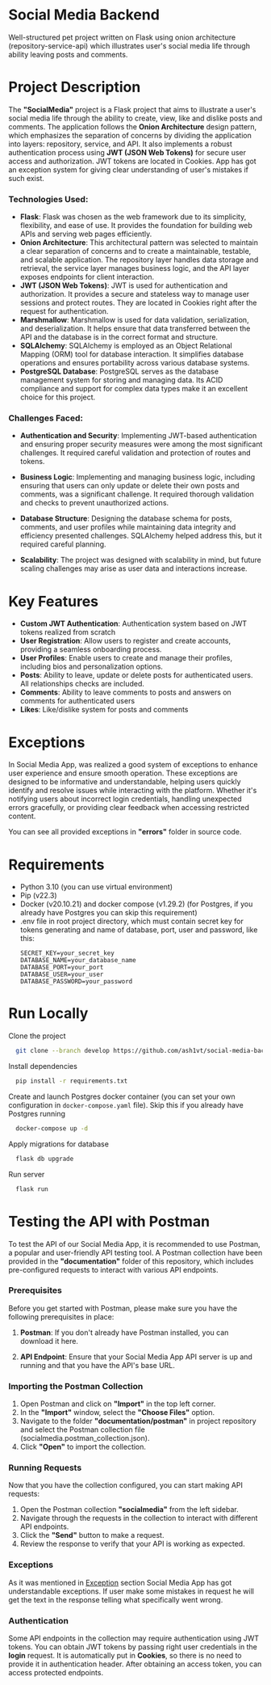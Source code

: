 # Social Media Backend

Well-structured pet project written on Flask using onion architecture (repository-service-api) which illustrates user's social media life through ability leaving posts and comments.

# Project Description

The **"SocialMedia"** project is a Flask project that aims to illustrate a user's social media life through the ability to create, view, like and dislike posts and comments. 
The application follows the **Onion Architecture** design pattern, which emphasizes the separation of concerns by dividing the application into layers: repository, service, and API. 
It also implements a robust authentication process using **JWT (JSON Web Tokens)** for secure user access and authorization. 
JWT tokens are located in Cookies. 
App has got an exception system for giving clear understanding of user's mistakes if such exist.

### **Technologies Used**:

* **Flask**: Flask was chosen as the web framework due to its simplicity, flexibility, and ease of use. It provides the foundation for building web APIs and serving web pages efficiently.
* **Onion Architecture**: This architectural pattern was selected to maintain a clear separation of concerns and to create a maintainable, testable, and scalable application. The repository layer handles data storage and retrieval, the service layer manages business logic, and the API layer exposes endpoints for client interaction.
* **JWT (JSON Web Tokens)**: JWT is used for authentication and authorization. It provides a secure and stateless way to manage user sessions and protect routes. They are located in Cookies right after the request for authentication. 
* **Marshmallow**: Marshmallow is used for data validation, serialization, and deserialization. It helps ensure that data transferred between the API and the database is in the correct format and structure.
* **SQLAlchemy**: SQLAlchemy is employed as an Object Relational Mapping (ORM) tool for database interaction. It simplifies database operations and ensures portability across various database systems.
* **PostgreSQL Database**: PostgreSQL serves as the database management system for storing and managing data. Its ACID compliance and support for complex data types make it an excellent choice for this project.

### **Challenges Faced**:

* **Authentication and Security**: Implementing JWT-based authentication and ensuring proper security measures were among the most significant challenges. It required careful validation and protection of routes and tokens.
* **Business Logic**: Implementing and managing business logic, including ensuring that users can only update or delete their own posts and comments, was a significant challenge. It required thorough validation and checks to prevent unauthorized actions.
* **Database Structure**: Designing the database schema for posts, comments, and user profiles while maintaining data integrity and efficiency presented challenges. SQLAlchemy helped address this, but it required careful planning.

* **Scalability**: The project was designed with scalability in mind, but future scaling challenges may arise as user data and interactions increase.


# Key Features

* **Custom JWT Authentication**: Authentication system based on JWT tokens realized from scratch
* **User Registration**: Allow users to register and create accounts, providing a seamless onboarding process.
* **User Profiles**: Enable users to create and manage their profiles, including bios and personalization options.
* **Posts**: Ability to leave, update or delete posts for authenticated users. All relationships checks are included.
* **Comments**: Ability to leave comments to posts and answers on comments for authenticated users
* **Likes**: Like/dislike system for posts and comments

# Exceptions

In Social Media App, was realized a good system of exceptions to enhance user experience and ensure smooth operation. 
These exceptions are designed to be informative and understandable, helping users quickly identify and resolve issues while interacting with the platform.
Whether it's notifying users about incorrect login credentials, handling unexpected errors gracefully, or providing clear feedback when accessing restricted content. 

You can see all provided exceptions in **"errors"** folder in source code.

# Requirements

* Python 3.10 (you can use virtual environment)
* Pip (v22.3)
* Docker (v20.10.21) and docker compose (v1.29.2) (for Postgres, if you already have Postgres you can skip this requirement)
* .env file in root project directory, which must contain secret key for tokens generating and name of database, port, user and password, like this:
  ```
  SECRET_KEY=your_secret_key
  DATABASE_NAME=your_database_name
  DATABASE_PORT=your_port
  DATABASE_USER=your_user
  DATABASE_PASSWORD=your_password
  ```
# Run Locally

Clone the project
 
```bash
  git clone --branch develop https://github.com/ash1vt/social-media-backend
```

Install dependencies

```bash
  pip install -r requirements.txt
```

Create and launch Postgres docker container (you can set your own configuration in `docker-compose.yaml` file). 
Skip this if you already have Postgres running

```bash
  docker-compose up -d
```

Apply migrations for database

```bash
  flask db upgrade
```

Run server

```bash
  flask run
```

# Testing the API with Postman
To test the API of our Social Media App, it is recommended to use Postman, a popular and user-friendly API testing tool. 
A Postman collection have been provided in the **"documentation"** folder of this repository, which includes pre-configured requests to interact with various API endpoints.

### Prerequisites

Before you get started with Postman, please make sure you have the following prerequisites in place:

1) **Postman**: If you don't already have Postman installed, you can download it here.

2) **API Endpoint**: Ensure that your Social Media App API server is up and running and that you have the API's base URL.

### Importing the Postman Collection

1) Open Postman and click on **"Import"** in the top left corner.
2) In the **"Import"** window, select the **"Choose Files"** option.
3) Navigate to the folder **"documentation/postman"** in project repository and select the Postman collection file (socialmedia.postman_collection.json).
4) Click **"Open"** to import the collection.

### Running Requests

Now that you have the collection configured, you can start making API requests:

1) Open the Postman collection **"socialmedia"** from the left sidebar.
2) Navigate through the requests in the collection to interact with different API endpoints.
3) Click the **"Send"** button to make a request. 
4) Review the response to verify that your API is working as expected.

### Exceptions
As it was mentioned in [Exception](#Exceptions) section Social Media App has got understandable exceptions. 
If user make some mistakes in request he will get the text in the response telling what specifically went wrong.

### Authentication

Some API endpoints in the collection may require authentication using JWT tokens. 
You can obtain JWT tokens by passing right user credentials in the **login** request. 
It is automatically put in **Cookies**, so there is no need to provide it in authentication header.
After obtaining an access token, you can access protected endpoints.
